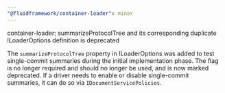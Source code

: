 ```yaml
---
"@fluidframework/container-loader": minor
---
```


container-loader: summarizeProtocolTree and its corresponding duplicate ILoaderOptions definition is deprecated

The `summarizeProtocolTree` property in ILoaderOptions was added to test single-commit summaries during the initial
implementation phase. The flag is no longer required and should no longer be used, and is now marked deprecated. If a
driver needs to enable or disable single-commit summaries, it can do so via `IDocumentServicePolicies`.
